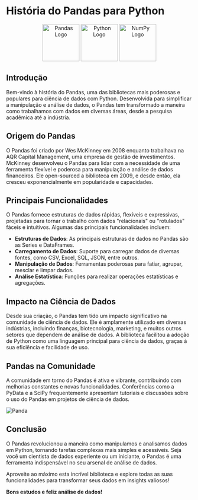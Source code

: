 
# História do Pandas para Python

<p align="center">
  <img src="https://pandas.pydata.org/static/img/pandas_mark.svg" alt="Pandas Logo" width="100"/>
  <img src="https://www.python.org/static/community_logos/python-logo-master-v3-TM.png" alt="Python Logo" width="100"/>
  <img src="https://upload.wikimedia.org/wikipedia/commons/thumb/3/31/NumPy_logo_2020.svg/512px-NumPy_logo_2020.svg.png" alt="NumPy Logo" width="100"/>
</p>

## Introdução

Bem-vindo à história do Pandas, uma das bibliotecas mais poderosas e populares para ciência de dados com Python. Desenvolvida para simplificar a manipulação e análise de dados, o Pandas tem transformado a maneira como trabalhamos com dados em diversas áreas, desde a pesquisa acadêmica até a indústria.

## Origem do Pandas

O Pandas foi criado por Wes McKinney em 2008 enquanto trabalhava na AQR Capital Management, uma empresa de gestão de investimentos. McKinney desenvolveu o Pandas para lidar com a necessidade de uma ferramenta flexível e poderosa para manipulação e análise de dados financeiros. Ele open-sourced a biblioteca em 2009, e desde então, ela cresceu exponencialmente em popularidade e capacidades.

## Principais Funcionalidades

O Pandas fornece estruturas de dados rápidas, flexíveis e expressivas, projetadas para tornar o trabalho com dados "relacionais" ou "rotulados" fáceis e intuitivos. Algumas das principais funcionalidades incluem:

- **Estruturas de Dados**: As principais estruturas de dados no Pandas são as Series e DataFrames.
- **Carregamento de Dados**: Suporte para carregar dados de diversas fontes, como CSV, Excel, SQL, JSON, entre outros.
- **Manipulação de Dados**: Ferramentas poderosas para fatiar, agrupar, mesclar e limpar dados.
- **Análise Estatística**: Funções para realizar operações estatísticas e agregações.

## Impacto na Ciência de Dados

Desde sua criação, o Pandas tem tido um impacto significativo na comunidade de ciência de dados. Ele é amplamente utilizado em diversas indústrias, incluindo finanças, biotecnologia, marketing, e muitos outros setores que dependem de análise de dados. A biblioteca facilitou a adoção de Python como uma linguagem principal para ciência de dados, graças à sua eficiência e facilidade de uso.

## Pandas na Comunidade

A comunidade em torno do Pandas é ativa e vibrante, contribuindo com melhorias constantes e novas funcionalidades. Conferências como a PyData e a SciPy frequentemente apresentam tutoriais e discussões sobre o uso do Pandas em projetos de ciência de dados.

![Panda](https://upload.wikimedia.org/wikipedia/commons/0/0f/Grosser_Panda.JPG)

## Conclusão

O Pandas revolucionou a maneira como manipulamos e analisamos dados em Python, tornando tarefas complexas mais simples e acessíveis. Seja você um cientista de dados experiente ou um iniciante, o Pandas é uma ferramenta indispensável no seu arsenal de análise de dados.

Aproveite ao máximo esta incrível biblioteca e explore todas as suas funcionalidades para transformar seus dados em insights valiosos!

**Bons estudos e feliz análise de dados!**
